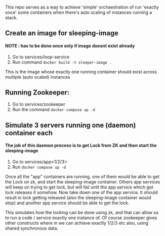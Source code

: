 This repo serves as a way to achieve 'simple' orchaestration of run 'exactly once' some containers when there's auto scaling of instances running a stack. 

## Create an image for sleeping-image 
#### NOTE : has to be done once only if image doesnt exist already

1. Go to services/loop-service
2. Run command `docker build -t sleeper-image .`

This is the image whose exactly one running container should exist across multiple (auto scaled) instances

## Running Zookeeper:

1. Go to services/zookeeper
2. Run the command `docker-compose up -d`

## Simulate 3 servers running one (daemon) container each  
#### The job of this daemon process is to get Lock from ZK and then start the sleeping-image

1. Go to services/app<1/2/3>
2. Run `docker compose up -d`

Once all the "app" containers are running, one of them would be able to get the Lock on zk, and start the sleeping-image container. Others app services will keep on trying to get lock, but will fail until the app service which got lock releases it somehow.
Now take down one of the app service. It should result in lock getting released (also the sleeping-image container would stop) and another app service should be able to get the lock. 

This simulates how the locking can be done using zk, and that can allow us to run a code / service exactly one instance of. Of course zookeeper gives other constructs where in we can achieve exactly 1/2/3 etc also, using shared synchronous data.
